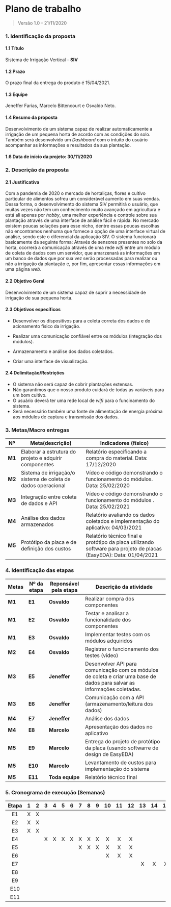 # Plano de trabalho

> Versão 1.0 - 21/11/2020

### 1. Identificação da proposta

#### 1.1 Título

Sistema de Irrigação Vertical - **SIV**

#### 1.2 Prazo

O prazo final da entrega do produto é 15/04/2021.

#### 1.3 Equipe

Jeneffer Farias, Marcelo Bittencourt e Osvaldo Neto.

#### 1.4 Resumo da proposta

Desenvolvimento de um sistema capaz de realizar automaticamente a irrigação de um pequena horta de 
acordo com as condições do solo. Também será desenvolvido um *Dashboard* com o intuito do usuário 
acompanhar as informações e resultados da sua plantação.

#### 1.6 Data de início da projeto: 30/11/2020

### 2. Descrição da proposta

#### 2.1 Justificativa

Com a pandemia de 2020 o mercado de hortaliças, flores e cultivo particular de alimentos sofreu um 
considerável aumento em suas vendas. Dessa forma, o desenvolvimento do sistema SIV permitirá o usuário,
que muitas vezes não tem um conhecimento muito avançado em agricultura e está ali apenas por *hobby*,
uma melhor experiência e controle sobre sua plantação através de uma interface de análise fácil e rápida.
No mercado existem poucas soluções para esse nicho, dentre essas poucas escolhas não encontramos nenhuma 
que fornece a opção de uma interface virtual de análise, sendo este o diferencial da aplicação SIV.
O sistema funcionará basicamente da seguinte forma: Através de sensores presentes no solo da horta, ocorrerá a
comunicação através de uma rede *wifi* entre um módulo de coleta de dados com um servidor, que amarzenará as informações 
em um banco de dados que por sua vez serão processadas para realizar ou não a irrigação da plantação e, por fim,
apresentar essas informações em uma página *web*.

#### 2.2 Objetivo Geral

Desenvolvimento de um sistema capaz de suprir a necessidade de irrigação de sua pequena horta.

#### 2.3 Objetivos específicos

- Desenvolver os dispositivos para a coleta correta dos dados e do acionamento físico da irrigação.

- Realizar uma comunicação confiável entre os módulos (integração dos módulos).

- Armazenamento e análise dos dados coletados.

- Criar uma interface de visualização.

  

#### 2.4 Delimitação/Restrições

- O sistema não será capaz de cobrir plantações extensas.
- Não garantimos que o nosso produto cuidará de todas as variáveis para um bom cultivo.
- O usuário deverá ter uma rede local de *wifi* para o funcinamento do sistema.
- Será necessário também uma fonte de alimentação de energia próxima aos módulos de captura e transmissão dos dados.

### 3. Metas/Macro entregas



| Nº     | Meta(descrição)                                              | Indicadores (físico)                                         |
| ------ | ------------------------------------------------------------ | ------------------------------------------------------------ |
| **M1** | Elaborar a estrutura do projeto e adquirir componentes       | Relatório especificando a compra do material. Data: 17/12/2020                 |
| **M2** | Sistema de irrigação/o sistema de coleta de dados operacional | Vídeo e código demonstrando o funcionamento do módulos. Data: 25/02/2020       |
| **M3** | Integração entre coleta de dados e API                       | Vídeo e código demonstrando o funcionamento do módulos . Data: 25/02/2021     |
| **M4** | Análise dos dados armazenados                                | Relatório avaliando os dados coletados e implementação do aplicativo: 04/03/2021 |
| **M5** | Protótipo da placa e de definição dos custos                 | Relatório técnico final e protótipo da placa utilizando software para projeto de placas (EasyEDA): Data: 01/04/2021 |



### 4. Identificação das etapas



| Metas  | Nº da etapa | Reponsável pela etapa | Descrição da atividade                                       |
| ------ | ----------- | --------------------- | ------------------------------------------------------------ |
| **M1** | **E1**      | **Osvaldo**           | Realizar compra dos componentes                              |
| **M1** | **E2**      | **Osvaldo**           | Testar e analisar a funcionalidade dos componentes           |
| **M1** | **E3**      | **Osvaldo**           | Implementar testes com os módulos adquiridos                 |
| **M2** | **E4**      | **Osvaldo**           | Registrar o funcionamento dos testes  (vídeo)                |
| **M3** | **E5**      | **Jeneffer**          | Desenvolver API para comunicação com os módulos de coleta e criar uma base de dados para salvar as informações coletadas. |
| **M3** | **E6**      | **Jeneffer**          | Comunicação com a API (armazenamento/leitura dos dados)      |
| **M4** | **E7**      | **Jeneffer**          | Análise dos dados                                            |
| **M4** | **E8**      | **Marcelo**           | Apresentação dos dados no aplicativo                         |
| **M5** | **E9**      | **Marcelo**           | Entrega do projeto de protótipo da placa (usando softwarre de design de EasyEDA) |
| **M5** | **E10**     | **Marcelo**           | Levantamento de custos para implementação do sistema         |
| **M5** | **E11**     | **Toda equipe**       | Relatório técnico final                                      |



### 5. Cronograma de execução (Semanas)

| Etapa | 1 | 2 | 3 | 4 | 5 | 6 | 7 | 8 | 9 | 10 | 11 | 12 | 13 | 14 | 15 | 16 | 17 | 18 | 19 | 20 | 21 | 22 | 23 | 24 |
|:-----:|:-:|:-:|:-:|:-:|:-:|:-:|:-:|:-:|:-:|:--:|:--:|:--:|:--:|:--:|:--:|:--:|:--:|:--:|:--:|:--:|:--:|:--:|:--:|:--:|
|   E1  | X | X |   |   |   |   |   |   |   |    |    |    |    |    |    |    |    |    |    |    |    |    |    |    |
|   E2  | X | X |   |   |   |   |   |   |   |    |    |    |    |    |    |    |    |    |    |    |    |    |    |    |
|   E3  | X | X |   |   |   |   |   |   |   |    |    |    |    |    |    |    |    |    |    |    |    |    |    |    |
|   E4  |   |   | X | X | X | X | X | X | X | X  | X  | X  |    |    |    |    |    |    |    |    |    |    |    |    |
|   E5  |   |   |   |   |   |   | X | X | X | X  | X  | X  |    |    |    |    |    |    |    |    |    |    |    |    |
|   E6  |   |   |   |   |   |   |   |   |   | X  | X  | X  |    |    |    |    |    |    |    |    |    |    |    |    |
|   E7  |   |   |   |   |   |   |   |   |   |    |    |    |  X | X  |  X | X  | X  | X  |  X | X  |    |    |    |    |
|   E8  |   |   |   |   |   |   |   |   |   |    |    |    |    |    |    |    |  X | X  |  X | X  |    |    |    |    |
|   E9  |   |   |   |   |   |   |   |   |   |    |    |    |    |    |    |    |    |    |    |    |  X | X  |    |    |
|  E10  |   |   |   |   |   |   |   |   |   |    |    |    |    |    |    |    |    |    |    |    |    | X  | X  |    |
|  E11  |   |   |   |   |   |   |   |   |   |    |    |    |    |    |    |    |    |    |    |    |  X | X  | X  | X  |
